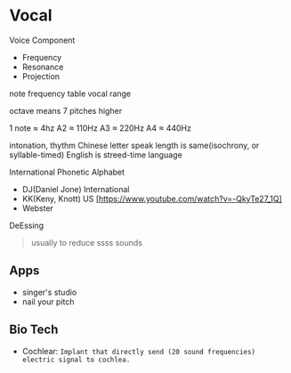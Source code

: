 # Vocal

Voice Component

- Frequency
- Resonance
- Projection

note frequency table
vocal range

octave means 7 pitches higher

1 note ≈ 4hz
A2 ≈ 110Hz
A3 ≈ 220Hz
A4 ≈ 440Hz

intonation, thythm
Chinese letter speak length is same(isochrony, or syllable-timed)
English is streed-time language

International Phonetic Alphabet

- DJ(Daniel Jone) International
- KK(Keny, Knott) US [https://www.youtube.com/watch?v=-QkyTe27_1Q]
- Webster

DeEssing
> usually to reduce ssss sounds

## Apps

- singer's studio
- nail your pitch

## Bio Tech

- Cochlear: `Implant that directly send (20 sound frequencies) electric signal to cochlea.`

